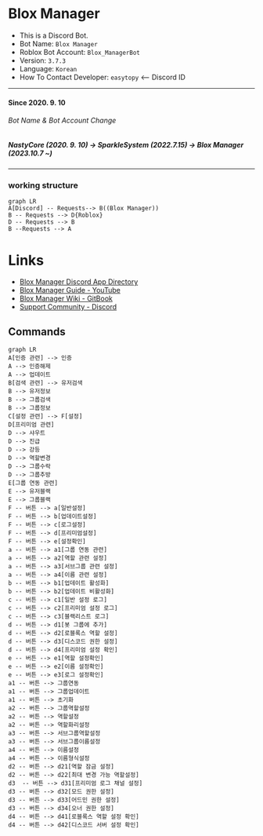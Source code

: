 # Blox Manager
- This is a Discord Bot.
- Bot Name: `Blox Manager` 
- Roblox Bot Account: `Blox_ManagerBot` 
- Version: `3.7.3`
- Language: `Korean`
- How To Contact Developer: `easytopy` <-- Discord ID

---
#### Since 2020. 9. 10
###### Bot Name & Bot Account Change
##### NastyCore (2020. 9. 10) -> SparkleSystem (2022.7.15) -> Blox Manager (2023.10.7 ~)
---
### working structure
```mermaid
graph LR
A[Discord] -- Requests--> B((Blox Manager))
B -- Requests --> D{Roblox}
D -- Requests --> B
B --Requests --> A
```
# Links
- [Blox Manager Discord App Directory](https://discord.com/application-directory/1160070137580363787)
- [Blox Manager Guide - YouTube](https://www.youtube.com/@BloxManager)
- [Blox Manager Wiki - GitBook](https://wiki.blox-manager.kro.kr/)
- [Support Community - Discord](https://discord.gg/ANeNwBAt7m)
## Commands
```mermaid
graph LR
A[인증 관련] --> 인증
A --> 인증해제
A --> 업데이트
B[검색 관련] --> 유저검색
B --> 유저정보
B --> 그룹검색
B --> 그룹정보
C[설정 관련] --> F[설정]
D[프리미엄 관련]
D --> 샤우트
D --> 진급
D --> 강등
D --> 역할변경
D --> 그룹수락
D --> 그룹추방
E[그룹 연동 관련]
E --> 유저블랙
E --> 그룹블랙
F -- 버튼 --> a[일반설정]
F -- 버튼 --> b[업데이트설정]
F -- 버튼 --> c[로그설정]
F -- 버튼 --> d[프리미엄설정]
F -- 버튼 --> e[설정확인]
a -- 버튼 --> a1[그룹 연동 관련]
a -- 버튼 --> a2[역할 관련 설정]
a -- 버튼 --> a3[서브그룹 관련 설정]
a -- 버튼 --> a4[이름 관련 설정]
b -- 버튼 --> b1[업데이트 활성화]
b -- 버튼 --> b2[업데이트 비활성화]
c -- 버튼 --> c1[일반 설정 로그]
c -- 버튼 --> c2[프리미엄 설정 로그]
c -- 버튼 --> c3[블랙리스트 로그]
d -- 버튼 --> d1[봇 그룹에 추가]
d -- 버튼 --> d2[로블록스 역할 설정]
d -- 버튼 --> d3[디스코드 권한 설정]
d -- 버튼 --> d4[프리미엄 설정 확인]
e -- 버튼 --> e1[역할 설정확인]
e -- 버튼 --> e2[이름 설정확인]
e -- 버튼 --> e3[로그 설정확인]
a1 -- 버튼 --> 그룹연동
a1 -- 버튼 --> 그룹업데이트
a1 -- 버튼 --> 초기화
a2 -- 버튼 --> 그룹역할설정
a2 -- 버튼 --> 역할설정
a2 -- 버튼 --> 역할화리설정
a3 -- 버튼 --> 서브그룹역할설정
a3 -- 버튼 --> 서브그룹이름설정
a4 -- 버튼 --> 이름설정
a4 -- 버튼 --> 이름형식설정
d2 -- 버튼 --> d21[역할 잠금 설정]
d2 -- 버튼 --> d22[최대 변경 가능 역할설정]
d3  -- 버튼 --> d31[프리미엄 로그 채널 설정]
d3 -- 버튼 --> d32[모드 권한 설정]
d3 -- 버튼 --> d33[어드민 권한 설정]
d3 -- 버튼 --> d34[오너 권한 설정]
d4 -- 버튼 --> d41[로블록스 역할 설정 확인]
d4 -- 버튼 --> d42[디스코드 서버 설정 확인]
```
